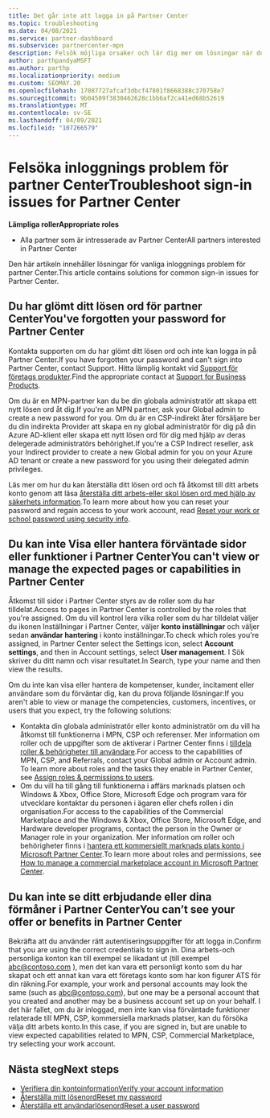 ```yaml
---
title: Det går inte att logga in på Partner Center
ms.topic: troubleshooting
ms.date: 04/08/2021
ms.service: partner-dashboard
ms.subservice: partnercenter-mpn
description: Felsök möjliga orsaker och lär dig mer om lösningar när du inte kan logga in på Partner Center – Läs mer om hur du återställer lösen ord, kontrollerar roller och kontrollerar autentiseringsuppgifter.
author: parthpandyaMSFT
ms.author: parthp
ms.localizationpriority: medium
ms.custom: SEOMAY.20
ms.openlocfilehash: 17087727afcaf3dbcf47801f8668388c370758e7
ms.sourcegitcommit: 9b04509f3830462628c1bb6af2ca41ed68b52619
ms.translationtype: MT
ms.contentlocale: sv-SE
ms.lasthandoff: 04/09/2021
ms.locfileid: "107266579"
---
```

# <a name="troubleshoot-sign-in-issues-for-partner-center"></a><span data-ttu-id="c41b4-103">Felsöka inloggnings problem för partner Center</span><span class="sxs-lookup"><span data-stu-id="c41b4-103">Troubleshoot sign-in issues for Partner Center</span></span>

<span data-ttu-id="c41b4-104">**Lämpliga roller**</span><span class="sxs-lookup"><span data-stu-id="c41b4-104">**Appropriate roles**</span></span>

- <span data-ttu-id="c41b4-105">Alla partner som är intresserade av Partner Center</span><span class="sxs-lookup"><span data-stu-id="c41b4-105">All partners interested in Partner Center</span></span>

<span data-ttu-id="c41b4-106">Den här artikeln innehåller lösningar för vanliga inloggnings problem för partner Center.</span><span class="sxs-lookup"><span data-stu-id="c41b4-106">This article contains solutions for common sign-in issues for Partner Center.</span></span>

## <a name="youve-forgotten-your-password-for-partner-center"></a><span data-ttu-id="c41b4-107">Du har glömt ditt lösen ord för partner Center</span><span class="sxs-lookup"><span data-stu-id="c41b4-107">You've forgotten your password for Partner Center</span></span>

<span data-ttu-id="c41b4-108">Kontakta supporten om du har glömt ditt lösen ord och inte kan logga in på Partner Center.</span><span class="sxs-lookup"><span data-stu-id="c41b4-108">If you have forgotten your password and can't sign into Partner Center, contact Support.</span></span> <span data-ttu-id="c41b4-109">Hitta lämplig kontakt vid [Support för företags produkter](/microsoft-365/admin/contact-support-for-business-products).</span><span class="sxs-lookup"><span data-stu-id="c41b4-109">Find the appropriate contact at [Support for Business Products](/microsoft-365/admin/contact-support-for-business-products).</span></span>

<span data-ttu-id="c41b4-110">Om du är en MPN-partner kan du be din globala administratör att skapa ett nytt lösen ord åt dig.</span><span class="sxs-lookup"><span data-stu-id="c41b4-110">If you're an MPN partner, ask your Global admin to create a new password for you.</span></span> <span data-ttu-id="c41b4-111">Om du är en CSP-indirekt åter försäljare ber du din indirekta Provider att skapa en ny global administratör för dig på din Azure AD-klient eller skapa ett nytt lösen ord för dig med hjälp av deras delegerade administratörs behörighet.</span><span class="sxs-lookup"><span data-stu-id="c41b4-111">If you're a CSP Indirect reseller, ask your Indirect provider to create a new Global admin for you on your Azure AD tenant or create a new password for you using their delegated admin privileges.</span></span>

<span data-ttu-id="c41b4-112">Läs mer om hur du kan återställa ditt lösen ord och få åtkomst till ditt arbets konto genom att läsa [återställa ditt arbets-eller skol lösen ord med hjälp av säkerhets information](/azure/active-directory/user-help/active-directory-passwords-update-your-own-password#how-to-change-your-password).</span><span class="sxs-lookup"><span data-stu-id="c41b4-112">To learn more about how you can reset your password and regain access to your work account, read [Reset your work or school password using security info](/azure/active-directory/user-help/active-directory-passwords-update-your-own-password#how-to-change-your-password).</span></span>

## <a name="you-cant-view-or-manage-the-expected-pages-or-capabilities-in-partner-center"></a><span data-ttu-id="c41b4-113">Du kan inte Visa eller hantera förväntade sidor eller funktioner i Partner Center</span><span class="sxs-lookup"><span data-stu-id="c41b4-113">You can't view or manage the expected pages or capabilities in Partner Center</span></span>

<span data-ttu-id="c41b4-114">Åtkomst till sidor i Partner Center styrs av de roller som du har tilldelat.</span><span class="sxs-lookup"><span data-stu-id="c41b4-114">Access to pages in Partner Center is controlled by the roles that you're assigned.</span></span> <span data-ttu-id="c41b4-115">Om du vill kontrol lera vilka roller som du har tilldelat väljer du ikonen Inställningar i Partner Center, väljer **konto inställningar** och väljer sedan **användar hantering** i konto inställningar.</span><span class="sxs-lookup"><span data-stu-id="c41b4-115">To check which roles you're assigned, in Partner Center select the Settings icon, select **Account settings**, and then in Account settings, select **User management**.</span></span> <span data-ttu-id="c41b4-116">I Sök skriver du ditt namn och visar resultatet.</span><span class="sxs-lookup"><span data-stu-id="c41b4-116">In Search, type your name and then view the results.</span></span>

<span data-ttu-id="c41b4-117">Om du inte kan visa eller hantera de kompetenser, kunder, incitament eller användare som du förväntar dig, kan du prova följande lösningar:</span><span class="sxs-lookup"><span data-stu-id="c41b4-117">If you aren't able to view or manage the competencies, customers, incentives, or users that you expect, try the following solutions:</span></span>

- <span data-ttu-id="c41b4-118">Kontakta din globala administratör eller konto administratör om du vill ha åtkomst till funktionerna i MPN, CSP och referenser. Mer information om roller och de uppgifter som de aktiverar i Partner Center finns i [tilldela roller & behörigheter till användare](permissions-overview.md).</span><span class="sxs-lookup"><span data-stu-id="c41b4-118">For access to the capabilities of MPN, CSP, and Referrals, contact your Global admin or Account admin. To learn more about roles and the tasks they enable in Partner Center, see [Assign roles & permissions to users](permissions-overview.md).</span></span>
- <span data-ttu-id="c41b4-119">Om du vill ha till gång till funktionerna i affärs marknads platsen och Windows & Xbox, Office Store, Microsoft Edge och program vara för utvecklare kontaktar du personen i ägaren eller chefs rollen i din organisation.</span><span class="sxs-lookup"><span data-stu-id="c41b4-119">For access to the capabilities of the Commercial Marketplace and the Windows & Xbox, Office Store, Microsoft Edge, and Hardware developer programs, contact the person in the Owner or Manager role in your organization.</span></span> <span data-ttu-id="c41b4-120">Mer information om roller och behörigheter finns i [hantera ett kommersiellt marknads plats konto i Microsoft Partner Center](/azure/marketplace/partner-center-portal/manage-account#define-user-roles-and-permissions).</span><span class="sxs-lookup"><span data-stu-id="c41b4-120">To learn more about roles and permissions, see [How to manage a commercial marketplace account in Microsoft Partner Center](/azure/marketplace/partner-center-portal/manage-account#define-user-roles-and-permissions).</span></span>

## <a name="you-cant-see-your-offer-or-benefits-in-partner-center"></a><span data-ttu-id="c41b4-121">Du kan inte se ditt erbjudande eller dina förmåner i Partner Center</span><span class="sxs-lookup"><span data-stu-id="c41b4-121">You can’t see your offer or benefits in Partner Center</span></span>

<span data-ttu-id="c41b4-122">Bekräfta att du använder rätt autentiseringsuppgifter för att logga in.</span><span class="sxs-lookup"><span data-stu-id="c41b4-122">Confirm that you are using the correct credentials to sign in.</span></span> <span data-ttu-id="c41b4-123">Dina arbets-och personliga konton kan till exempel se likadant ut (till exempel abc@contoso.com ), men det kan vara ett personligt konto som du har skapat och ett annat kan vara ett företags konto som har kon figurer ATS för din räkning.</span><span class="sxs-lookup"><span data-stu-id="c41b4-123">For example, your work and personal accounts may look the same (such as abc@contoso.com), but one may be a personal account that you created and another may be a business account set up on your behalf.</span></span> <span data-ttu-id="c41b4-124">I det här fallet, om du är inloggad, men inte kan visa förväntade funktioner relaterade till MPN, CSP, kommersiella marknads platser, kan du försöka välja ditt arbets konto.</span><span class="sxs-lookup"><span data-stu-id="c41b4-124">In this case, if you are signed in, but are unable to view expected capabilities related to MPN, CSP, Commercial Marketplace, try selecting your work account.</span></span>

## <a name="next-steps"></a><span data-ttu-id="c41b4-125">Nästa steg</span><span class="sxs-lookup"><span data-stu-id="c41b4-125">Next steps</span></span>

- [<span data-ttu-id="c41b4-126">Verifiera din kontoinformation</span><span class="sxs-lookup"><span data-stu-id="c41b4-126">Verify your account information</span></span>](verification-responses.md)
- [<span data-ttu-id="c41b4-127">Återställa mitt lösenord</span><span class="sxs-lookup"><span data-stu-id="c41b4-127">Reset my password</span></span>](reset-my-pasword.md)
- [<span data-ttu-id="c41b4-128">Återställa ett användarlösenord</span><span class="sxs-lookup"><span data-stu-id="c41b4-128">Reset a user password</span></span>](reset-a-user-password.md)